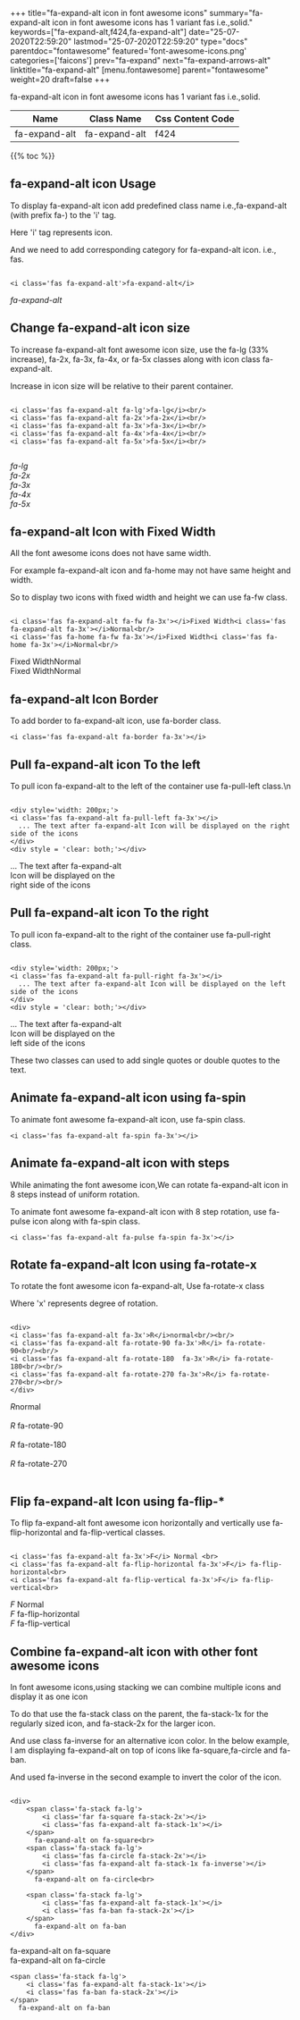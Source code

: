 +++
title="fa-expand-alt icon in font awesome icons"
summary="fa-expand-alt icon in font awesome icons has 1 variant fas i.e.,solid."
keywords=["fa-expand-alt,f424,fa-expand-alt"]
date="25-07-2020T22:59:20"
lastmod="25-07-2020T22:59:20"
type="docs"
parentdoc="fontawesome"
featured='font-awesome-icons.png'
categories=['faicons']
prev="fa-expand"
next="fa-expand-arrows-alt"
linktitle="fa-expand-alt"
[menu.fontawesome]
parent="fontawesome"
weight=20
draft=false
+++


fa-expand-alt icon in font awesome icons has 1 variant fas i.e.,solid.

<div class='table-responsive'><table class='table'><thead><tr><th>Name</th><th>Class Name</th><th>Css Content Code</th></tr></thead><tbody><tr><td>fa-expand-alt</td><td>fa-expand-alt</td><td>f424</td></tr></tbody></table></div>


{{% toc %}}


## fa-expand-alt icon Usage

To display fa-expand-alt icon add predefined class name i.e.,fa-expand-alt (with prefix fa-) to the 'i' tag.

Here 'i' tag represents icon.

And we need to add corresponding category for fa-expand-alt icon. i.e., fas.


```

<i class='fas fa-expand-alt'>fa-expand-alt</i>
```

<i class='fas fa-expand-alt'>fa-expand-alt</i>




## Change fa-expand-alt icon size
To increase fa-expand-alt font awesome icon size, use the fa-lg (33% increase), fa-2x, fa-3x, fa-4x, or fa-5x classes along with icon class fa-expand-alt.

Increase in icon size will be relative to their parent container. 

```

<i class='fas fa-expand-alt fa-lg'>fa-lg</i><br/>
<i class='fas fa-expand-alt fa-2x'>fa-2x</i><br/>
<i class='fas fa-expand-alt fa-3x'>fa-3x</i><br/>
<i class='fas fa-expand-alt fa-4x'>fa-4x</i><br/>
<i class='fas fa-expand-alt fa-5x'>fa-5x</i><br/>
            
```

<i class='fas fa-expand-alt fa-lg'>fa-lg</i><br/>
<i class='fas fa-expand-alt fa-2x'>fa-2x</i><br/>
<i class='fas fa-expand-alt fa-3x'>fa-3x</i><br/>
<i class='fas fa-expand-alt fa-4x'>fa-4x</i><br/>
<i class='fas fa-expand-alt fa-5x'>fa-5x</i><br/>
            



## fa-expand-alt Icon with Fixed Width 

All the font awesome icons does not have same width.

For example fa-expand-alt icon and fa-home may not have same height and width.

So to display two icons with fixed width and height we can use fa-fw class.


```

<i class='fas fa-expand-alt fa-fw fa-3x'></i>Fixed Width<i class='fas fa-expand-alt fa-3x'></i>Normal<br/>
<i class='fas fa-home fa-fw fa-3x'></i>Fixed Width<i class='fas fa-home fa-3x'></i>Normal<br/>
```

<i class='fas fa-expand-alt fa-fw fa-3x'></i>Fixed Width<i class='fas fa-expand-alt fa-3x'></i>Normal<br/>
<i class='fas fa-home fa-fw fa-3x'></i>Fixed Width<i class='fas fa-home fa-3x'></i>Normal<br/>



## fa-expand-alt Icon Border 

To add border to fa-expand-alt icon, use fa-border class.


```
<i class='fas fa-expand-alt fa-border fa-3x'></i>

```
<i class='fas fa-expand-alt fa-border fa-3x'></i>





## Pull fa-expand-alt icon To the left

To pull icon fa-expand-alt to the left of the container use fa-pull-left class.\n

```

<div style='width: 200px;'>
<i class='fas fa-expand-alt fa-pull-left fa-3x'></i>
  ... The text after fa-expand-alt Icon will be displayed on the right side of the icons
</div>
<div style = 'clear: both;'></div>
```

<div style='width: 200px;'>
<i class='fas fa-expand-alt fa-pull-left fa-3x'></i>
  ... The text after fa-expand-alt Icon will be displayed on the right side of the icons
</div>
<div style = 'clear: both;'></div>




## Pull fa-expand-alt icon To the right
To pull icon fa-expand-alt to the right of the container use fa-pull-right class.

```

<div style='width: 200px;'>
<i class='fas fa-expand-alt fa-pull-right fa-3x'></i>
  ... The text after fa-expand-alt Icon will be displayed on the left side of the icons
</div>
<div style = 'clear: both;'></div>
```

<div style='width: 200px;'>
<i class='fas fa-expand-alt fa-pull-right fa-3x'></i>
  ... The text after fa-expand-alt Icon will be displayed on the left side of the icons
</div>
<div style = 'clear: both;'></div>

These two classes can used to add single quotes or double quotes to the text.


## Animate fa-expand-alt icon using fa-spin
To animate font awesome fa-expand-alt icon, use fa-spin class.

```
<i class='fas fa-expand-alt fa-spin fa-3x'></i>
```
<i class='fas fa-expand-alt fa-spin fa-3x'></i>




## Animate fa-expand-alt icon with steps
While animating the font awesome icon,We can rotate fa-expand-alt icon in 8 steps instead of uniform rotation.

To animate font awesome fa-expand-alt icon with 8 step rotation, use fa-pulse icon along with fa-spin class.


```
<i class='fas fa-expand-alt fa-pulse fa-spin fa-3x'></i>

```
<i class='fas fa-expand-alt fa-pulse fa-spin fa-3x'></i>





## Rotate fa-expand-alt Icon using fa-rotate-x
To rotate the font awesome icon fa-expand-alt, Use fa-rotate-x class

Where 'x' represents degree of rotation.


```

<div>
<i class='fas fa-expand-alt fa-3x'>R</i>normal<br/><br/>
<i class='fas fa-expand-alt fa-rotate-90 fa-3x'>R</i> fa-rotate-90<br/><br/> 
<i class='fas fa-expand-alt fa-rotate-180  fa-3x'>R</i> fa-rotate-180<br/><br/> 
<i class='fas fa-expand-alt fa-rotate-270 fa-3x'>R</i> fa-rotate-270<br/><br/>
</div>
```

<div>
<i class='fas fa-expand-alt fa-3x'>R</i>normal<br/><br/>
<i class='fas fa-expand-alt fa-rotate-90 fa-3x'>R</i> fa-rotate-90<br/><br/> 
<i class='fas fa-expand-alt fa-rotate-180  fa-3x'>R</i> fa-rotate-180<br/><br/> 
<i class='fas fa-expand-alt fa-rotate-270 fa-3x'>R</i> fa-rotate-270<br/><br/>
</div>




## Flip fa-expand-alt Icon using fa-flip-*
To flip fa-expand-alt font awesome icon horizontally and vertically use fa-flip-horizontal and fa-flip-vertical classes. 

```

<i class='fas fa-expand-alt fa-3x'>F</i> Normal <br>
<i class='fas fa-expand-alt fa-flip-horizontal fa-3x'>F</i> fa-flip-horizontal<br>
<i class='fas fa-expand-alt fa-flip-vertical fa-3x'>F</i> fa-flip-vertical<br>
```

<i class='fas fa-expand-alt fa-3x'>F</i> Normal <br>
<i class='fas fa-expand-alt fa-flip-horizontal fa-3x'>F</i> fa-flip-horizontal<br>
<i class='fas fa-expand-alt fa-flip-vertical fa-3x'>F</i> fa-flip-vertical<br>




## Combine fa-expand-alt icon with other font awesome icons
In font awesome icons,using stacking we can combine multiple icons and display it as one icon 

To do that use the fa-stack class on the parent, the fa-stack-1x for the regularly sized icon, and fa-stack-2x for the larger icon.

And use class fa-inverse for an alternative icon color. 
In the below example, I am displaying fa-expand-alt on top of icons like fa-square,fa-circle and fa-ban.

And used fa-inverse in the second example to invert the color of the icon.

```

<div>
    <span class='fa-stack fa-lg'>
        <i class='far fa-square fa-stack-2x'></i>
        <i class='fas fa-expand-alt fa-stack-1x'></i>
    </span>
      fa-expand-alt on fa-square<br>
    <span class='fa-stack fa-lg'>
        <i class='fas fa-circle fa-stack-2x'></i>
        <i class='fas fa-expand-alt fa-stack-1x fa-inverse'></i>
    </span>
      fa-expand-alt on fa-circle<br>

    <span class='fa-stack fa-lg'>
        <i class='fas fa-expand-alt fa-stack-1x'></i>
        <i class='fas fa-ban fa-stack-2x'></i>
    </span>
      fa-expand-alt on fa-ban
</div>
```

<div>
    <span class='fa-stack fa-lg'>
        <i class='far fa-square fa-stack-2x'></i>
        <i class='fas fa-expand-alt fa-stack-1x'></i>
    </span>
      fa-expand-alt on fa-square<br>
    <span class='fa-stack fa-lg'>
        <i class='fas fa-circle fa-stack-2x'></i>
        <i class='fas fa-expand-alt fa-stack-1x fa-inverse'></i>
    </span>
      fa-expand-alt on fa-circle<br>

    <span class='fa-stack fa-lg'>
        <i class='fas fa-expand-alt fa-stack-1x'></i>
        <i class='fas fa-ban fa-stack-2x'></i>
    </span>
      fa-expand-alt on fa-ban
</div>






